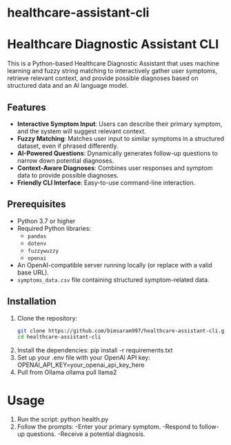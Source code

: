 # healthcare-assistant-cli

# Healthcare Diagnostic Assistant CLI

This is a Python-based Healthcare Diagnostic Assistant that uses machine learning and fuzzy string matching to interactively gather user symptoms, retrieve relevant context, and provide possible diagnoses based on structured data and an AI language model.

## Features

- **Interactive Symptom Input**: Users can describe their primary symptom, and the system will suggest relevant context.
- **Fuzzy Matching**: Matches user input to similar symptoms in a structured dataset, even if phrased differently.
- **AI-Powered Questions**: Dynamically generates follow-up questions to narrow down potential diagnoses.
- **Context-Aware Diagnoses**: Combines user responses and symptom data to provide possible diagnoses.
- **Friendly CLI Interface**: Easy-to-use command-line interaction.

## Prerequisites

- Python 3.7 or higher
- Required Python libraries:
  - `pandas`
  - `dotenv`
  - `fuzzywuzzy`
  - `openai`
- An OpenAI-compatible server running locally (or replace with a valid base URL).
- `symptoms_data.csv` file containing structured symptom-related data.

## Installation

1. Clone the repository:
   ```bash
   git clone https://github.com/bimsaram997/healthcare-assistant-cli.git
   cd healthcare-assistant-cli
2. Install the dependencies:
  pip install -r requirements.txt
3. Set up your .env file with your OpenAI API key:
  OPENAI_API_KEY=your_openai_api_key_here
4. Pull from Ollama
  ollama pull llama2

# Usage
1. Run the script:
  python health.py
2. Follow the prompts:
  -Enter your primary symptom.
  -Respond to follow-up questions.
  -Receive a potential diagnosis.

